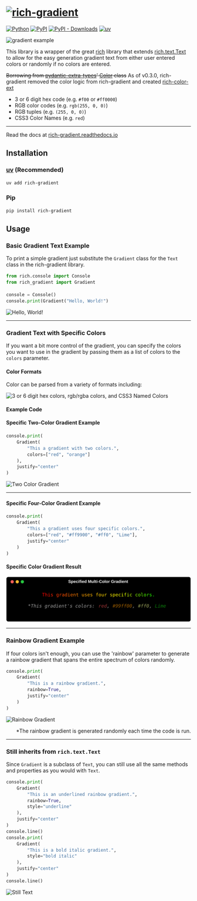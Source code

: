 # [![rich-gradient](https://maxludden.github.io/rich-gradient/img/rich-gradient.svg)](https://maxludden.github.io/rich-gradient/)

[![Python](https://img.shields.io/badge/Python-3.10%2C%203.11%2C%203.12-blue)](https://www.python.org/)
[![PyPI](https://img.shields.io/pypi/v/rich-gradient)](https://pypi.org/project/rich_gradient/)
[![PyPI - Downloads](https://img.shields.io/pypi/dm/rich-gradient)](https://pypi.org/project/rich-gradient/)
[![uv](https://camo.githubusercontent.com/4ab8b0cb96c66d58f1763826bbaa0002c7e4aea0c91721bdda3395b986fe30f2/68747470733a2f2f696d672e736869656c64732e696f2f656e64706f696e743f75726c3d68747470733a2f2f7261772e67697468756275736572636f6e74656e742e636f6d2f61737472616c2d73682f75762f6d61696e2f6173736574732f62616467652f76302e6a736f6e)](https://github.com/astral-sh/uv)

![gradient example](https://maxludden.github.io/rich-gradient/img/gradient.svg)

This library is a wrapper of the great [rich](https://GitHub.com/textualize/rich) library that extends [rich.text.Text](https://github.com/Textualize/rich/blob/master/rich/text.py) to allow for the easy generation gradient text from either user entered colors or randomly if no colors are entered.

<del>Borrowing from [pydantic-extra-types](https://GitHub.com/pydantic/pydantic-extra-types)' [Color](https://github.com/pydantic/pydantic-extra-types/blob/main/pydantic_extra_types/color.py) class</del>
As of v0.3.0, rich-gradient removed the color logic from rich-gradient and created [rich-color-ext]()

- 3 or 6 digit hex code (e.g. `#f00` or `#ff0000`)
- RGB color codes (e.g. `rgb(255, 0, 0)`)
- RGB tuples   (e.g. `(255, 0, 0)`)
- CSS3 Color Names (e.g. `red`)

---

Read the docs at [rich-gradient.readthedocs.io](https://maxludden.github.io/rich-gradient/)

## Installation

### [uv](https://github.com/astral-sh/uv) (Recommended)

```bash
uv add rich-gradient
```

### Pip

```bash
pip install rich-gradient
```

## Usage

### Basic Gradient Text Example

To print a simple gradient just substitute the `Gradient` class for the `Text` class in the rich-gradient library.

```python
from rich.console import Console
from rich_gradient import Gradient

console = Console()
console.print(Gradient("Hello, World!")
```

![Hello, World!](https://maxludden.github.io/rich-gradient/img/hello_world.svg)

---

### Gradient Text with Specific Colors

If you want a bit more control of the gradient, you can specify the colors you want to use in the gradient by passing them as a list of colors to the `colors` parameter.

#### Color Formats

Color can be parsed from a variety of formats including:

![3 or 6 digit hex colors, rgb/rgba colors, and CSS3 Named Colors](https://maxludden.github.io/rich-gradient/img/color_formats.svg)

#### Example Code

#### Specific Two-Color Gradient Example

```python
console.print(
    Gradient(
        "This a gradient with two colors.",
        colors=["red", "orange"]
    ),
    justify="center"
)
```

![Two Color Gradient](crun)

---

#### Specific Four-Color Gradient Example

```python
console.print(
    Gradient(
        "This a gradient uses four specific colors.",
        colors=["red", "#ff9900", "#ff0", "Lime"],
        justify="center"
    )
)
```

#### Specific Color Gradient Result

![multi-color specific colors](https://raw.githubusercontent.com/maxludden/rich-gradient/2a42b1b61ef1bb163f3b6e37412e669bffd6504b/docs/img/specific_multi_color_gradient.svg)

---

### Rainbow Gradient Example

If four colors isn't enough, you can use the 'rainbow' parameter to generate a rainbow gradient that spans the entire spectrum of colors randomly.

```python
console.print(
    Gradient(
        "This is a rainbow gradient.",
        rainbow=True,
        justify="center"
    )
)
```

![Rainbow Gradient](https://maxludden.github.io/rich-gradient/img/example_rainbow_gradient.svg)
<p style="text-align:right;">*The rainbow gradient is generated randomly each time the code is run.</p>

---

### Still inherits from `rich.text.Text`

Since `Gradient` is a subclass of `Text`, you can still use all the same methods and properties as you would with `Text`.

```python
console.print(
    Gradient(
        "This is an underlined rainbow gradient.",
        rainbow=True,
        style="underline"
    ),
    justify="center"
)
console.line()
console.print(
    Gradient(
        "This is a bold italic gradient.",
        style="bold italic"
    ),
    justify="center"
)
console.line()
```

![Still Text](https://maxludden.github.io/rich-gradient/img/still_text.svg)
